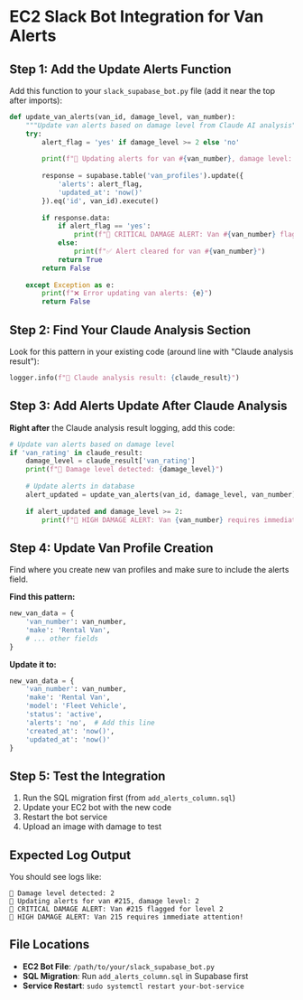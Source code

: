 # EC2 Slack Bot Integration for Van Alerts

## Step 1: Add the Update Alerts Function

Add this function to your `slack_supabase_bot.py` file (add it near the top after imports):

```python
def update_van_alerts(van_id, damage_level, van_number):
    """Update van alerts based on damage level from Claude AI analysis"""
    try:
        alert_flag = 'yes' if damage_level >= 2 else 'no'
        
        print(f"🚨 Updating alerts for van #{van_number}, damage level: {damage_level}")
        
        response = supabase.table('van_profiles').update({
            'alerts': alert_flag,
            'updated_at': 'now()'
        }).eq('id', van_id).execute()
        
        if response.data:
            if alert_flag == 'yes':
                print(f"🚨 CRITICAL DAMAGE ALERT: Van #{van_number} flagged for level {damage_level}")
            else:
                print(f"✅ Alert cleared for van #{van_number}")
            return True
        return False
        
    except Exception as e:
        print(f"❌ Error updating van alerts: {e}")
        return False
```

## Step 2: Find Your Claude Analysis Section

Look for this pattern in your existing code (around line with "Claude analysis result"):

```python
logger.info(f"🎯 Claude analysis result: {claude_result}")
```

## Step 3: Add Alerts Update After Claude Analysis

**Right after** the Claude analysis result logging, add this code:

```python
# Update van alerts based on damage level
if 'van_rating' in claude_result:
    damage_level = claude_result['van_rating']
    print(f"🎯 Damage level detected: {damage_level}")
    
    # Update alerts in database
    alert_updated = update_van_alerts(van_id, damage_level, van_number)
    
    if alert_updated and damage_level >= 2:
        print(f"🚨 HIGH DAMAGE ALERT: Van {van_number} requires immediate attention!")
```

## Step 4: Update Van Profile Creation

Find where you create new van profiles and make sure to include the alerts field.

**Find this pattern:**
```python
new_van_data = {
    'van_number': van_number,
    'make': 'Rental Van',
    # ... other fields
}
```

**Update it to:**
```python
new_van_data = {
    'van_number': van_number,
    'make': 'Rental Van',
    'model': 'Fleet Vehicle',
    'status': 'active',
    'alerts': 'no',  # Add this line
    'created_at': 'now()',
    'updated_at': 'now()'
}
```

## Step 5: Test the Integration

1. Run the SQL migration first (from `add_alerts_column.sql`)
2. Update your EC2 bot with the new code
3. Restart the bot service
4. Upload an image with damage to test

## Expected Log Output

You should see logs like:
```
🎯 Damage level detected: 2
🚨 Updating alerts for van #215, damage level: 2
🚨 CRITICAL DAMAGE ALERT: Van #215 flagged for level 2
🚨 HIGH DAMAGE ALERT: Van 215 requires immediate attention!
```

## File Locations

- **EC2 Bot File**: `/path/to/your/slack_supabase_bot.py`
- **SQL Migration**: Run `add_alerts_column.sql` in Supabase first
- **Service Restart**: `sudo systemctl restart your-bot-service` 